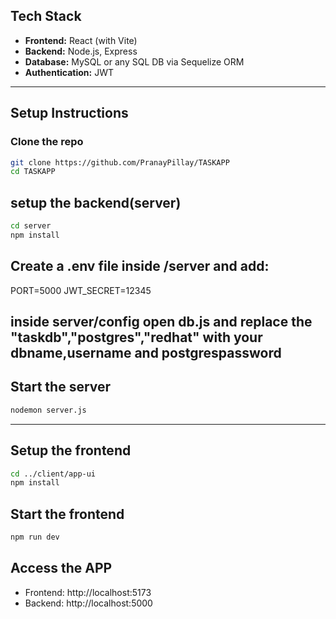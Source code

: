 ## Tech Stack

- **Frontend:** React (with Vite)
- **Backend:** Node.js, Express
- **Database:** MySQL or any SQL DB via Sequelize ORM
- **Authentication:** JWT

---

## Setup Instructions

### Clone the repo
```bash
git clone https://github.com/PranayPillay/TASKAPP
cd TASKAPP
```
## setup the backend(server)
```bash
cd server
npm install
```
## Create a .env file inside /server and add:
PORT=5000
JWT_SECRET=12345

## inside server/config open db.js and replace the "taskdb","postgres","redhat" with your dbname,username and postgrespassword

## Start the server
```bash
nodemon server.js
```
-----

## Setup the frontend
```bash
cd ../client/app-ui
npm install
```
## Start the frontend
```bash
npm run dev
```

## Access the APP

- Frontend: http://localhost:5173
- Backend: http://localhost:5000



